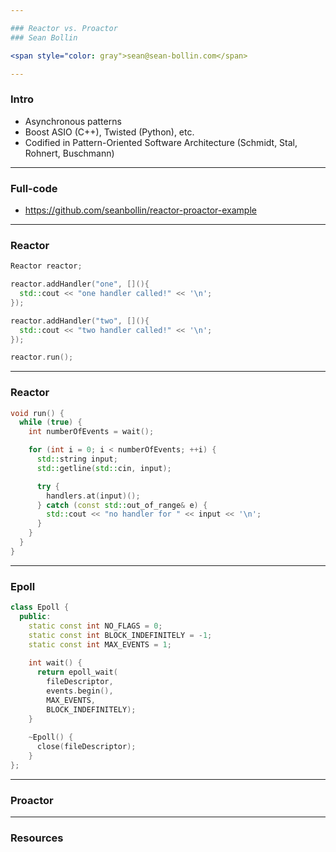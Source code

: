 ```yaml
---

### Reactor vs. Proactor
### Sean Bollin 

<span style="color: gray">sean@sean-bollin.com</span>

---
```


### Intro

  - Asynchronous patterns
  - Boost ASIO (C++), Twisted (Python), etc.
  - Codified in Pattern-Oriented Software Architecture (Schmidt, Stal, Rohnert, Buschmann)

---

### Full-code

  - https://github.com/seanbollin/reactor-proactor-example

---

### Reactor

```cpp
Reactor reactor;

reactor.addHandler("one", [](){
  std::cout << "one handler called!" << '\n';
});

reactor.addHandler("two", [](){
  std::cout << "two handler called!" << '\n';
});

reactor.run();
```

---

### Reactor
```cpp
void run() {
  while (true) {
    int numberOfEvents = wait();

    for (int i = 0; i < numberOfEvents; ++i) {
      std::string input;
      std::getline(std::cin, input);

      try {
        handlers.at(input)();
      } catch (const std::out_of_range& e) {
        std::cout << "no handler for " << input << '\n';
      }
    }
  } 
}
```
---

### Epoll

```cpp
class Epoll {
  public:
    static const int NO_FLAGS = 0;
    static const int BLOCK_INDEFINITELY = -1;
    static const int MAX_EVENTS = 1;
 
    int wait() {
      return epoll_wait(
        fileDescriptor,
        events.begin(),
        MAX_EVENTS,
        BLOCK_INDEFINITELY);
    }
 
    ~Epoll() {
      close(fileDescriptor);
    }
};
```

---

### Proactor

---

### Resources
